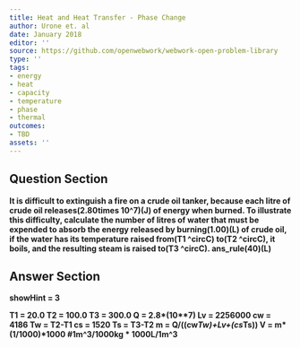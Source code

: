 ```yaml
---
title: Heat and Heat Transfer - Phase Change
author: Urone et. al
date: January 2018
editor: ''
source: https://github.com/openwebwork/webwork-open-problem-library
type: ''
tags:
- energy
- heat
- capacity
- temperature
- phase
- thermal
outcomes:
- TBD
assets: ''
---
```


## Question Section 

<b>
It is difficult to extinguish a fire on a crude oil tanker, because each litre of crude oil releases(2.80times 10^7)(J) of energy when burned. To illustrate this difficulty, calculate the number of litres of water that must be expended to absorb the energy released by burning(1.00)(L) of crude oil, if the water has its temperature raised from(T1 ^circC) to(T2 ^circC), it boils, and the resulting steam is raised to(T3 ^circC).
ans_rule(40)(L)


## Answer Section

showHint = 3

T1 = 20.0
T2 = 100.0
T3 = 300.0
Q = 2.8*(10**7)
Lv = 2256000
cw = 4186
Tw = T2-T1
cs = 1520
Ts = T3-T2
m = Q/((cw*Tw)+Lv+(cs*Ts))
V = m*(1/1000)*1000    #1m^3/1000kg * 1000L/1m^3